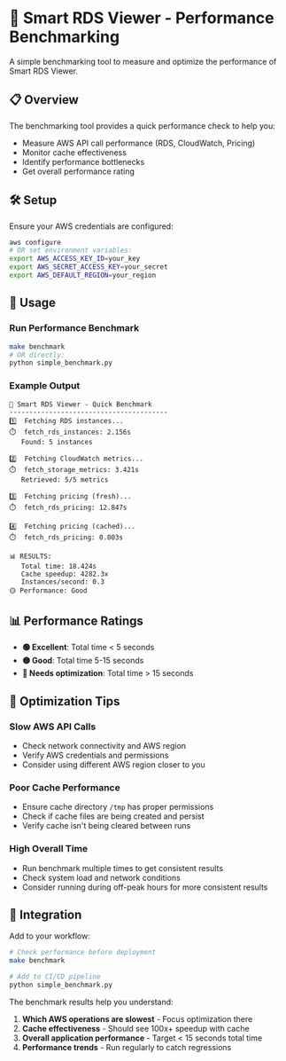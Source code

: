 # 🚀 Smart RDS Viewer - Performance Benchmarking

A simple benchmarking tool to measure and optimize the performance of Smart RDS Viewer.

## 📋 Overview

The benchmarking tool provides a quick performance check to help you:
- Measure AWS API call performance (RDS, CloudWatch, Pricing)
- Monitor cache effectiveness
- Identify performance bottlenecks
- Get overall performance rating

## 🛠️ Setup

Ensure your AWS credentials are configured:
```bash
aws configure
# OR set environment variables:
export AWS_ACCESS_KEY_ID=your_key
export AWS_SECRET_ACCESS_KEY=your_secret
export AWS_DEFAULT_REGION=your_region
```

## 🚀 Usage

### Run Performance Benchmark
```bash
make benchmark
# OR directly:
python simple_benchmark.py
```

### Example Output
```
🚀 Smart RDS Viewer - Quick Benchmark
----------------------------------------
1️⃣  Fetching RDS instances...
⏱️  fetch_rds_instances: 2.156s
   Found: 5 instances

2️⃣  Fetching CloudWatch metrics...
⏱️  fetch_storage_metrics: 3.421s
   Retrieved: 5/5 metrics

3️⃣  Fetching pricing (fresh)...
⏱️  fetch_rds_pricing: 12.847s

4️⃣  Fetching pricing (cached)...
⏱️  fetch_rds_pricing: 0.003s

📊 RESULTS:
   Total time: 18.424s
   Cache speedup: 4282.3x
   Instances/second: 0.3
🟡 Performance: Good
```

## 📊 Performance Ratings

- **🟢 Excellent**: Total time < 5 seconds
- **🟡 Good**: Total time 5-15 seconds  
- **🔴 Needs optimization**: Total time > 15 seconds

## 🔧 Optimization Tips

### Slow AWS API Calls
- Check network connectivity and AWS region
- Verify AWS credentials and permissions
- Consider using different AWS region closer to you

### Poor Cache Performance
- Ensure cache directory `/tmp` has proper permissions
- Check if cache files are being created and persist
- Verify cache isn't being cleared between runs

### High Overall Time
- Run benchmark multiple times to get consistent results
- Check system load and network conditions
- Consider running during off-peak hours for more consistent results

## 📁 Integration

Add to your workflow:
```bash
# Check performance before deployment
make benchmark

# Add to CI/CD pipeline
python simple_benchmark.py
```

The benchmark results help you understand:
1. **Which AWS operations are slowest** - Focus optimization there
2. **Cache effectiveness** - Should see 100x+ speedup with cache
3. **Overall application performance** - Target < 15 seconds total time
4. **Performance trends** - Run regularly to catch regressions